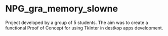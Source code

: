 # NPG_gra_memory_slowne

Project developed by a group of 5 students. The aim was to create a functional Proof of Concept for using TkInter in destkop apps development.

